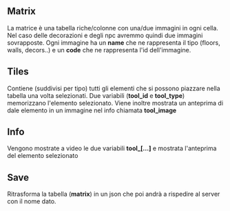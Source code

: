 ## Matrix

La matrice è una tabella riche/colonne con una/due immagini in ogni cella.
Nel caso delle decorazioni e degli npc avremmo quindi due immagini sovrapposte.
Ogni immagine ha un **name** che ne rappresenta il tipo (floors, walls, decors..)
e un **code** che ne rappresenta l'id dell'immagine.

## Tiles

Contiene (suddivisi per tipo) tutti gli elementi che si possono piazzare nella tabella una volta selezionati.
Due variabili (**tool_id** e **tool_type**) memorizzano l'elemento selezionato. Viene inoltre mostrata un anteprima
di dale elemento in un immagine nel info chiamata **tool_image**

## Info

Vengono mostrate a video le due variabili **tool_[...]** e mostrata l'anteprima del elemento selezionato

## Save

Ritrasforma la tabella (**matrix**) in un json che poi andrà a rispedire al server con il nome dato.
